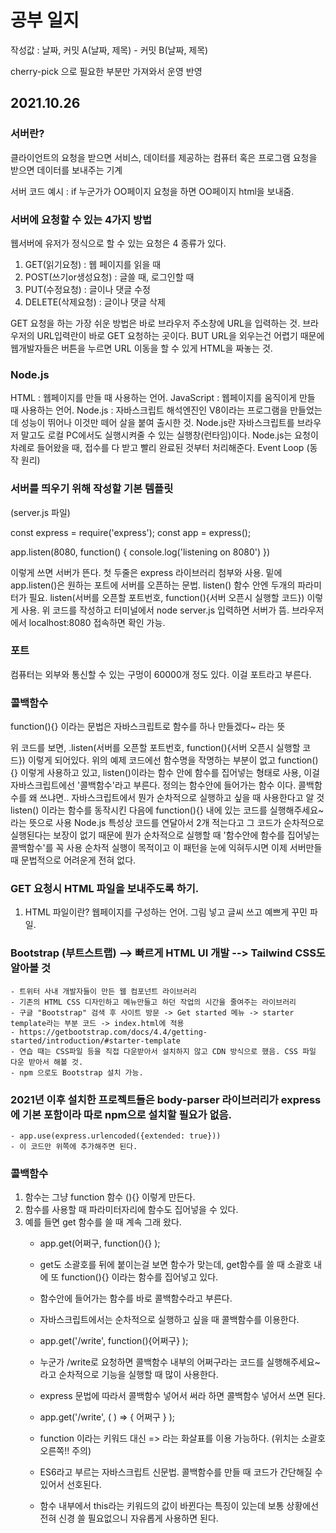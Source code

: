 # 공부 일지

작성값 : 날짜, 커밋 A(날짜, 제목) - 커밋 B(날짜, 제목)

cherry-pick 으로 필요한 부분만 가져와서 운영 반영

## 2021.10.26

### 서버란?

클라이언트의 요청을 받으면 서비스, 데이터를 제공하는 컴퓨터 혹은 프로그램
요청을 받으면 데이터를 보내주는 기계

서버 코드 예시 : if 누군가가 OO페이지 요청을 하면 OO페이지 html을 보내줌.

### 서버에 요청할 수 있는 4가지 방법

웹서버에 유저가 정식으로 할 수 있는 요청은 4 종류가 있다.

1. GET(읽기요청) : 웹 페이지를 읽을 때
2. POST(쓰기or생성요청) : 글쓸 때, 로그인할 때
3. PUT(수정요청) : 글이나 댓글 수정
4. DELETE(삭제요청) : 글이나 댓글 삭제

GET 요청을 하는 가장 쉬운 방법은 바로 브라우저 주소창에 URL을 입력하는 것.
브라우저의 URL입력란이 바로 GET 요청하는 곳이다.
BUT  URL을 외우는건 어렵기 때문에 웹개발자들은 버튼을 누르면 URL 이동을 할 수 있게 HTML을 짜놓는 것.

### Node.js

HTML : 웹페이지를 만들 때 사용하는 언어.
JavaScript : 웹페이지를 움직이게 만들 때 사용하는 언어.
Node.js : 자바스크립트 해석엔진인 V8이라는 프로그램을 만들었는데 성능이 뛰어나 이것만 떼어 살을 붙여 출시한 것.
Node.js란 자바스크립트를 브라우저 말고도 로컬 PC에서도 실행시켜줄 수 있는 실행창(런타임)이다.
Node.js는 요청이 차례로 들어왔을 때, 접수를 다 받고 빨리 완료된 것부터 처리해준다. Event Loop (동작 원리)

### 서버를 띄우기 위해 작성할 기본 템플릿

(server.js 파일)

const express = require('express');
const app = express();

app.listen(8080, function() {
    console.log('listening on 8080')
})

이렇게 쓰면 서버가 뜬다. 첫 두줄은 express 라이브러리 첨부와 사용. 밑에 app.listen()은 원하는 포트에 서버를 오픈하는 문법.
listen() 함수 안엔 두개의 파라미터가 필요.  listen(서버를 오픈할 포트번호, function(){서버 오픈시 실행할 코드}) 이렇게 사용. 
위 코드를 작성하고 터미널에서 node server.js 입력하면 서버가 뜸. 브라우저에서 localhost:8080 접속하면 확인 가능.

### 포트

컴퓨터는 외부와 통신할 수 있는 구멍이 60000개 정도 있다. 이걸 포트라고 부른다. 

### 콜백함수

function(){} 이라는 문법은 자바스크립트로 함수를 하나 만들겠다~ 라는 뜻

위 코드를 보면, 
.listen(서버를 오픈할 포트번호, function(){서버 오픈시 실행할 코드})
이렇게 되어있다. 
위의 예제 코드에선 함수명을 작명하는 부분이 없고 function(){} 이렇게 사용하고 있고,
listen()이라는 함수 안에 함수를 집어넣는 형태로 사용,
이걸 자바스크립트에선 '콜백함수'라고 부른다. 
정의는 함수안에 들어가는 함수 이다.
콜백함수를 왜 쓰냐면.. 자바스크립트에서 뭔가 순차적으로 실행하고 싶을 때 사용한다고 알 것
listen() 이라는 함수를 동작시킨 다음에 function(){} 내에 있는 코드를 실행해주세요~ 라는 뜻으로 사용
Node.js 특성상 코드를 연달아서 2개 적는다고 그 코드가 순차적으로 실행된다는 보장이 없기 때문에 뭔가 순차적으로 실행할 때 '함수안에 함수를 집어넣는 콜백함수'를 꼭 사용
순차적 실행이 목적이고 이 패턴을 눈에 익혀두시면 이제 서버만들 때 문법적으로 어려운게 전혀 없다.

### GET 요청시 HTML 파일을 보내주도록 하기.

1. HTML 파일이란? 웹페이지를 구성하는 언어. 그림 넣고 글씨 쓰고 예쁘게 꾸민 파일.

### Bootstrap (부트스트랩)  --> 빠르게 HTML UI 개발 --> Tailwind CSS도 알아볼 것

    - 트위터 사내 개발자들이 만든 웹 컴포넌트 라이브러리
    - 기존의 HTML CSS 디자인하고 메뉴만들고 하던 작업의 시간을 줄여주는 라이브러리
    - 구글 "Bootstrap" 검색 후 사이트 방문 -> Get started 메뉴 -> starter template라는 부분 코드 -> index.html에 적용
    - https://getbootstrap.com/docs/4.4/getting-started/introduction/#starter-template
    - 연습 때는 CSS파일 등을 직접 다운받아서 설치하지 않고 CDN 방식으로 했음. CSS 파일 다운 받아서 해볼 것.
    - npm 으로도 Bootstrap 설치 가능.

### 2021년 이후 설치한 프로젝트들은 body-parser 라이브러리가 express에 기본 포함이라 따로 npm으로 설치할 필요가 없음.

    - app.use(express.urlencoded({extended: true}))  
    - 이 코드만 위쪽에 추가해주면 된다.

### 콜백함수

1. 함수는 그냥 function 함수 (){} 이렇게 만든다.
2. 함수를 사용할 때 파라미터자리에 함수도 집어넣을 수 있다.
3. 예를 들면 get 함수를 쓸 때 계속 그래 왔다.
    - app.get(어쩌구, function(){} );
    - get도 소괄호를 뒤에 붙이는걸 보면 함수가 맞는데, get함수를 쓸 때 소괄호 내에 또 function(){} 이라는 함수를 집어넣고 있다.
    - 함수안에 들어가는 함수를 바로 콜백함수라고 부른다.
    - 자바스크립트에서는 순차적으로 실행하고 싶을 때 콜백함수를 이용한다.

    - app.get('/write', function(){어쩌구} );
    - 누군가 /write로 요청하면 콜백함수 내부의 어쩌구라는 코드를 실행해주세요~ 라고 순차적으로 기능을 실행할 때 많이 사용한다.
    - express 문법에 따라서 콜백함수 넣어서 써라 하면 콜백함수 넣어서 쓰면 된다.

    - app.get('/write', ( ) => { 어쩌구 } );
    - function 이라는 키워드 대신 => 라는 화살표를 이용 가능하다. (위치는 소괄호 오른쪽!! 주의)
    - ES6라고 부르는 자바스크립트 신문법. 콜백함수를 만들 때 코드가 간단해질 수 있어서 선호된다.
    - 함수 내부에서 this라는 키워드의 값이 바뀐다는 특징이 있는데 보통 상황에선 전혀 신경 쓸 필요없으니 자유롭게 사용하면 된다.
    
        
